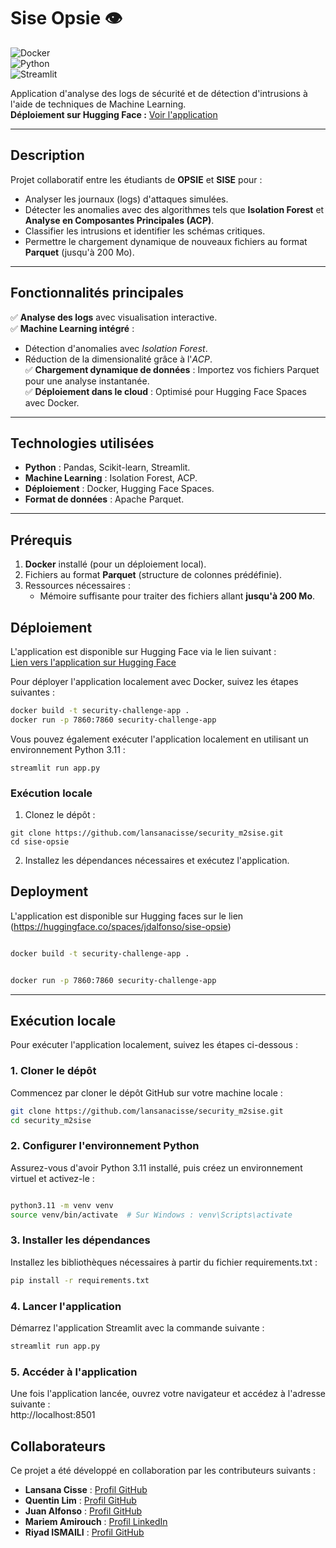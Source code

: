 # Sise Opsie 👁️  
![Docker](https://img.shields.io/badge/Docker-2CA5E0?style=for-the-badge&logo=docker&logoColor=white)  
![Python](https://img.shields.io/badge/Python-3776AB?style=for-the-badge&logo=python&logoColor=white)  
![Streamlit](https://img.shields.io/badge/Streamlit-FF4B4B?style=for-the-badge&logo=streamlit&logoColor=white)  

Application d'analyse des logs de sécurité et de détection d'intrusions à l'aide de techniques de Machine Learning.  
**Déploiement sur Hugging Face :** [Voir l'application](https://huggingface.co/spaces/jdalfonso/sise-opsie)  

---

## Description  
Projet collaboratif entre les étudiants de **OPSIE** et **SISE** pour :  
- Analyser les journaux (logs) d'attaques simulées.  
- Détecter les anomalies avec des algorithmes tels que **Isolation Forest** et **Analyse en Composantes Principales (ACP)**.  
- Classifier les intrusions et identifier les schémas critiques.  
- Permettre le chargement dynamique de nouveaux fichiers au format **Parquet** (jusqu'à 200 Mo).  

---

## Fonctionnalités principales  
✅ **Analyse des logs** avec visualisation interactive.  
✅ **Machine Learning intégré** :  
   - Détection d'anomalies avec *Isolation Forest*.  
   - Réduction de la dimensionalité grâce à l'*ACP*.  
✅ **Chargement dynamique de données** : Importez vos fichiers Parquet pour une analyse instantanée.  
✅ **Déploiement dans le cloud** : Optimisé pour Hugging Face Spaces avec Docker.  

---

## Technologies utilisées  
- **Python** : Pandas, Scikit-learn, Streamlit.  
- **Machine Learning** : Isolation Forest, ACP.  
- **Déploiement** : Docker, Hugging Face Spaces.  
- **Format de données** : Apache Parquet.  

---

## Prérequis  
1. **Docker** installé (pour un déploiement local).  
2. Fichiers au format **Parquet** (structure de colonnes prédéfinie).  
3. Ressources nécessaires :  
   - Mémoire suffisante pour traiter des fichiers allant **jusqu'à 200 Mo**.  


## Déploiement

L'application est disponible sur Hugging Face via le lien suivant :  
[Lien vers l'application sur Hugging Face](https://huggingface.co/spaces/jdalfonso/sise-opsie)

Pour déployer l'application localement avec Docker, suivez les étapes suivantes :

```bash
docker build -t security-challenge-app .
docker run -p 7860:7860 security-challenge-app
```
Vous pouvez également exécuter l'application localement en utilisant un environnement Python 3.11 :
```
streamlit run app.py
```

### Exécution locale
1. Clonez le dépôt :

```
git clone https://github.com/lansanacisse/security_m2sise.git
cd sise-opsie
```
2. Installez les dépendances nécessaires et exécutez l'application.


## Deployment
L'application est disponible sur Hugging faces sur le lien 
(https://huggingface.co/spaces/jdalfonso/sise-opsie) 

```bash

docker build -t security-challenge-app .
```

```bash

docker run -p 7860:7860 security-challenge-app

```
---

## Exécution locale

Pour exécuter l'application localement, suivez les étapes ci-dessous :

### 1. Cloner le dépôt
Commencez par cloner le dépôt GitHub sur votre machine locale :
```bash
git clone https://github.com/lansanacisse/security_m2sise.git
cd security_m2sise
```

### 2. Configurer l'environnement Python
Assurez-vous d'avoir Python 3.11 installé, puis créez un environnement virtuel et activez-le :

```bash

python3.11 -m venv venv
source venv/bin/activate  # Sur Windows : venv\Scripts\activate

```

### 3. Installer les dépendances
Installez les bibliothèques nécessaires à partir du fichier requirements.txt :

```bash
pip install -r requirements.txt
```
### 4. Lancer l'application
Démarrez l'application Streamlit avec la commande suivante :

```bash
streamlit run app.py
```

### 5. Accéder à l'application
Une fois l'application lancée, ouvrez votre navigateur et accédez à l'adresse suivante :
<br> http://localhost:8501


## Collaborateurs

Ce projet a été développé en collaboration par les contributeurs suivants :

- **Lansana Cisse** : [Profil GitHub](https://github.com/lansanacisse)  
- **Quentin Lim** : [Profil GitHub](https://github.com/QL2111)  
- **Juan Alfonso** : [Profil GitHub](https://github.com/jdalfons)  
- **Mariem Amirouch** : [Profil LinkedIn](https://www.linkedin.com/in/mariem-amirouch-b79a64256/)  
- **Riyad ISMAILI** : [Profil GitHub](https://github.com/riyadismaili)  